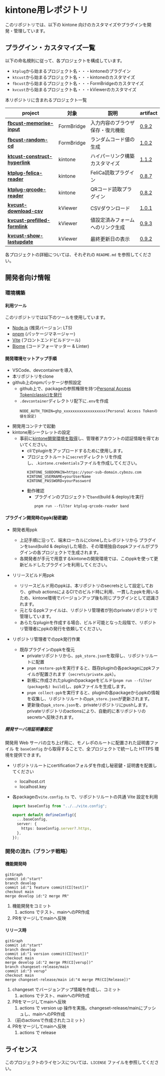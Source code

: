 # kintone用レポジトリ

このリポジトリでは、以下の kintone 向けのカスタマイズやプラグインを開発・管理しています。

## プラグイン・カスタマイズ一覧

以下の命名規則に従って、各プロジェクトを構成しています。
- `ktplug`から始まるプロジェクト名・・・kintoneのプラグイン
- `ktcust`から始まるプロジェクト名・・・kintoneのカスタマイズ
- `fbcust`から始まるプロジェクト名・・・FormBridgeのカスタマイズ
- `kvcust`から始まるプロジェクト名・・・kViewerのカスタマイズ

本リポジトリに含まれるプロジェクト一覧

| project | 対象 | 説明 | artifact |
| ------------------------------------------------------------------------- | ----------- | ------------------------ |----|
| [**fbcust-memorise-input**](https://github.com/ogrtk/best-kintone-plugins/tree/main/packages/fbcust-memorise-input) | FormBridge | 入力内容のブラウザ保存・復元機能 | [0.9.2](https://github.com/ogrtk/best-kintone-plugins/releases/tag/%40ogrtk%2Ffbcust-memorise-input%400.9.2)
| [**fbcust-random-cd**](https://github.com/ogrtk/best-kintone-plugins/tree/main/packages/fbcust-random-cd) | FormBridge | ランダムコード値の生成 | [1.0.2](https://github.com/ogrtk/best-kintone-plugins/releases/tag/%40ogrtk%2Ffbcust-random-cd%401.0.2)
| [**ktcust-construct-hyperlink**](https://github.com/ogrtk/best-kintone-plugins/tree/main/packages/ktcust-construct-hyperlink) | kintone | ハイパーリンク構築カスタマイズ | [1.1.2](https://github.com/ogrtk/best-kintone-plugins/releases/tag/%40ogrtk%2Fktcust-construct-hyperlink%401.1.2)
| [**ktplug-felica-reader**](https://github.com/ogrtk/best-kintone-plugins/tree/main/packages/ktplug-felica-reader) | kintone | FeliCa読取プラグイン | [0.8.7](https://github.com/ogrtk/best-kintone-plugins/releases/tag/%40ogrtk%2Fktplug-felica-reader%400.8.7)
| [**ktplug-qrcode-reader**](https://github.com/ogrtk/best-kintone-plugins/tree/main/packages/ktplug-qrcode-reader) | kintone | QRコード読取プラグイン | [0.8.2](https://github.com/ogrtk/best-kintone-plugins/releases/tag/%40ogrtk%2Fktplug-qrcode-reader%400.8.2)
| [**kvcust-download-csv**](https://github.com/ogrtk/best-kintone-plugins/tree/main/packages/kvcust-download-csv) | kViewer | CSVダウンロード | [1.0.1](https://github.com/ogrtk/best-kintone-plugins/releases/tag/%40ogrtk%2Fkvcust-download-csv%401.0.1)
| [**kvcust-prefilled-formlink**](https://github.com/ogrtk/best-kintone-plugins/tree/main/packages/kvcust-prefilled-formlink) | kViewer | 値設定済みフォームへのリンク生成 | [0.9.3](https://github.com/ogrtk/best-kintone-plugins/releases/tag/%40ogrtk%2Fkvcust-prefilled-formlink%400.9.3)
| [**kvcust-show-lastupdate**](https://github.com/ogrtk/best-kintone-plugins/tree/main/packages/kvcust-show-lastupdate) | kViewer | 最終更新日の表示 | [0.9.2](https://github.com/ogrtk/best-kintone-plugins/releases/tag/%40ogrtk%2Fkvcust-show-lastupdate%400.9.2)

各プロジェクトの詳細については、それぞれの `README.md` を参照してください。

## 開発者向け情報

### 環境構築

#### 利用ツール

このリポジトリでは以下のツールを使用しています。

- [Node.js](https://nodejs.org/) (推奨バージョン: LTS)
- [pnpm](https://pnpm.io/) (パッケージマネージャー)
- [Vite](https://vitejs.dev/) (フロントエンドビルドツール)
- [Biome](https://biomejs.dev/) (コードフォーマッター & Linter)

#### 開発環境セットアップ手順

- VSCode、devcontainerを導入
- 本リポジトリをclone
- github上のnpmパッケージ参照設定
  - github上で、packageの参照権限を持つ[Personal Access Token(classic)を発行](https://docs.github.com/en/authentication/keeping-your-account-and-data-secure/managing-your-personal-access-tokens#creating-a-personal-access-token-classic)
  - `.devcontainer`ディレクトリ配下に`.env`を作成
    ```text
    NODE_AUTH_TOKEN=ghp_xxxxxxxxxxxxxxxxxxx(Personal Access Tokenの値を設定)
    ```
- 開発用コンテナで起動
- kintone用シークレットの設定
  - 事前に[kintone開発環境を取得](https://cybozu.dev/ja/kintone/developer-license/)し、管理者アカウントの認証情報を得ておいてください。
    - cliでpluginをアップロードするために使用します。
    - プロジェクトルートに`secret`ディレクトリを作成し、`.kintone.credentials`ファイルを作成してください。
      ```text
      KINTONE_SUBDOMAIN=https://your-sub-domain.cybozu.com
      KINTONE_USERNAME=yourUserName
      KINTONE_PASSWORD=yourPassword
      ```
    - 動作確認
      - プラグインのプロジェクトで`band`(build & deploy)を実行
        ```shell
        pnpm run --filter ktplug-qrcode-reader band
        ```

#### プラグイン開発時のppk(秘密鍵)

- 開発者用ppk
  - 上記手順に沿って、端末ローカルにcloneしたレポジトリから プラグインを`band`(build & deploy)した場合、その環境独自のppkファイルがプラグインの各プロジェクトで生成されます。
  - 各開発者が手元で用意するkintoneの開発環境では、このppkを使って更新ビルドしたプラグインを利用してください。

- リリースビルド用ppk
  - リリースビルド用のppkは、本リポジトリのsecretsとして設定しており、github actionsによるCIでのビルド時に利用、一貫したppkを用いるため、kintone環境でバージョンアップ後も同じプラグインとして認識されます。
  - 元となるppkファイルは、リポジトリ管理者が別のprivateリポジトリで管理しています。
  - あらたなpluginを作成する場合、ビルド可能となった段階で、リポジトリ管理者にppkの発行を依頼してください。

- リポジトリ管理者でのppk発行作業
  - 既存プラグインのppkを復元
    - privateリポジトリから、`ppk_store.json`を取得し、リポジトリルートに配置
    - `pnpm restore-ppk`を実行すると、既存pluginの各packageにppkファイルが配置されます（`secrets/private.ppk`）。
    - 新規に作成されたpluginのpackageをビルド(`pnpm run --filter (package名) build`)し、ppkファイルを生成します。
    - `pnpm collect-ppk`を実行すると、pluginの各packageからppkの情報を収集し、リポジトリルートの`ppk_store.json`が更新されます。
    - 更新後の`ppk_store.json`を、privateリポジトリにpushします。privateリポジトリのactionsにより、自動的に本リポジトリのsecretsへ反映されます。

##### 開発サーバ用証明書設定

開発用 Web サーバの立ち上げ用に、モノレポのルートに配置された証明書ファイル を `baseConfig` から取得することで、全プロジェクトで統一した HTTPS 環境を提供できます。

- リポジトリルートにcertificationフォルダを作成し秘密鍵・証明書を配置してください
  - localhost.crt
  - localhost.key
- 各packageの`vite.config.ts` で、リポジトリルートの共通 Vite 設定を利用

  ```ts
  import baseConfig from "../../vite.config";

  export default defineConfig({
    ...baseConfig,
    server: {
      https: baseConfig.server?.https,
    },
  });
  ```


### 開発の流れ（ブランチ戦略） 

#### 機能開発時

```mermaid
gitGraph
commit id:"start"
branch develop
commit id:"1 feature commit(CI[test])"
checkout main
merge develop id:"2 merge PR"
```

1. 機能開発をコミット
   1. actions でテスト、mainへのPR作成  
1. PRをマージしてmainへ反映

#### リリース時
```mermaid
gitGraph
commit id:"start"
branch develop
commit id:"1 version commit(CI[test])"
checkout main
merge develop id:"2 merge PR(CI[verup])"
branch changeset-release/main
commit id:"3 verup"
checkout main
merge changeset-release/main id:"4 merge PR(CI[Release])"
```

1. changeset でバージョンアップ情報を作成し、コミット
   1. actions でテスト、mainへのPR作成  
1. PRをマージしてmainへ反映
   1. actions で version up 操作を実施。changeset-release/mainにプッシュし、mainへのPR作成
1. （前のactionsで作成されたコミット）
1. PRをマージしてmainへ反映
   1. actions で release


## ライセンス

このプロジェクトのライセンスについては、`LICENSE` ファイルを参照してください。

